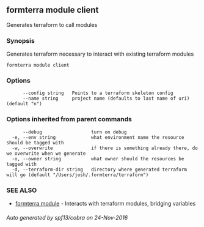 ## formterra module client

Generates terraform to call modules

### Synopsis


Generates terraform necessary to interact with
	existing terraform modules
	

```
formterra module client
```

### Options

```
      --config string   Points to a terraform skeleton config
      --name string     project name (defaults to last name of uri) (default "n")
```

### Options inherited from parent commands

```
      --debug                  turn on debug
  -e, --env string             what environment name the resource should be tagged with 
  -w, --overwrite              if there is something already there, do we overwrite when we generate
  -o, --owner string           what owner should the resources be tagged with
  -d, --terraform-dir string   directory where generated terraform will go (default "/Users/josh/.formterra/terraform")
```

### SEE ALSO
* [formterra module](formterra_module.md)	 - Interacts with terraform modules, bridging variables

###### Auto generated by spf13/cobra on 24-Nov-2016
